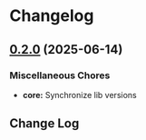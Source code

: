 # Changelog

## [0.2.0](https://github.com/Julusian/node-logitech-mx-creative-console/compare/core-v0.1.0...core-v0.2.0) (2025-06-14)


### Miscellaneous Chores

* **core:** Synchronize lib versions

## Change Log
